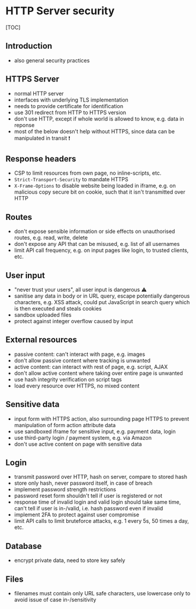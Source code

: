 # HTTP Server security

[TOC]

<!-- ToDo: Finish -->


## Introduction

- also general security practices



## HTTPS Server

- normal HTTP server
- interfaces with underlying TLS implementation
- needs to provide certificate for identification
- use 301 redirect from HTTP to HTTPS version
- don't use HTTP, except if whole world is allowed to know, e.g. data in reponse
- most of the below doesn't help without HTTPS, since data can be manipulated in transit ❗️



## Response headers

- CSP to limit resources from own page, no inline-scripts, etc.
- `Strict-Transport-Security` to mandate HTTPS
- `X-Frame-Options` to disable website being loaded in iframe, e.g. on malicious copy
secure bit on cookie, such that it isn't transmitted over HTTP



## Routes

- don't expose sensible information or side effects on unauthorised routes, e.g. read, write, delete
- don't expose any API that can be misused, e.g. list of all usernames
- limit API call frequency, e.g. on input pages like login, to trusted clients, etc.



## User input

- "never trust your users", all user input is dangerous ⚠️
- sanitise any data in body or in URL query, escape potentially dangerous characters, e.g. XSS attack, could put JavaScript in search query which is then executed and steals cookies
- sandbox uploaded files
- protect against integer overflow caused by input



## External resources

- passive content: can't interact with page, e.g. images
- don't allow passive content where tracking is unwanted
- active content: can interact with rest of page, e.g. script, AJAX
- don't allow active content where taking over entire page is unwanted
- use hash integrity verification on script tags
- load every resource over HTTPS, no mixed content



## Sensitive data

- input form with HTTPS action, also surrounding page HTTPS to prevent manipulation of form action attribute data
- use sandboxed iframe for sensitive input, e.g. payment data, login
- use third-party login / payment system, e.g. via Amazon
- don't use active content on page with sensitive data



## Login

- transmit password over HTTP, hash on server, compare to stored hash
- store only hash, never password itself, in case of breach
- implement password strength restrictions
- password reset form shouldn't tell if user is registered or not
- response time of invalid login and valid login should take same time, can't tell if user is in-/valid, i.e. hash password even if invalid
- implement 2FA to protect against user compromise
- limit API calls to limit bruteforce attacks, e.g. 1 every 5s, 50 times a day, etc.



## Database

- encrypt private data, need to store key safely



## Files

- filenames must contain only URL safe characters, use lowercase only to avoid issue of case in-/sensitivity